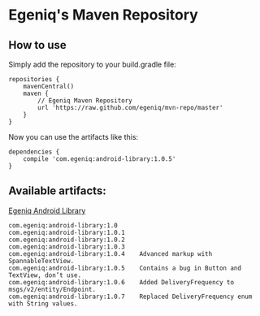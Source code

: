 Egeniq's Maven Repository
========

How to use
--------
Simply add the repository to your  build.gradle file:

    repositories {
        mavenCentral()
        maven {
            // Egeniq Maven Repository
            url 'https://raw.github.com/egeniq/mvn-repo/master'
        }
    }

Now you can use the artifacts like this:

    dependencies {
        compile 'com.egeniq:android-library:1.0.5'
    }

Available artifacts:
--------

[Egeniq Android Library](https://github.com/egeniq/egeniq-android)

    com.egeniq:android-library:1.0
    com.egeniq:android-library:1.0.1
    com.egeniq:android-library:1.0.2
    com.egeniq:android-library:1.0.3
    com.egeniq:android-library:1.0.4	Advanced markup with SpannableTextView.
    com.egeniq:android-library:1.0.5	Contains a bug in Button and TextView, don’t use.
    com.egeniq:android-library:1.0.6	Added DeliveryFrequency to msgs/v2/entity/Endpoint.
    com.egeniq:android-library:1.0.7	Replaced DeliveryFrequency enum with String values.